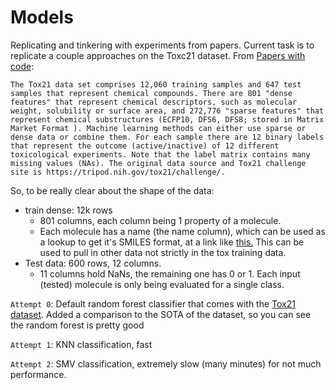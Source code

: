 # Models 

Replicating and tinkering with experiments from papers. Current task is to replicate a couple approaches on the Toxc21 dataset. From [Papers with code](https://paperswithcode.com/dataset/tox21-1): 

```
The Tox21 data set comprises 12,060 training samples and 647 test samples that represent chemical compounds. There are 801 "dense features" that represent chemical descriptors, such as molecular weight, solubility or surface area, and 272,776 "sparse features" that represent chemical substructures (ECFP10, DFS6, DFS8; stored in Matrix Market Format ). Machine learning methods can either use sparse or dense data or combine them. For each sample there are 12 binary labels that represent the outcome (active/inactive) of 12 different toxicological experiments. Note that the label matrix contains many missing values (NAs). The original data source and Tox21 challenge site is https://tripod.nih.gov/tox21/challenge/.
```

So, to be really clear about the shape of the data: 
- train dense: 12k rows
    - 801 columns, each column being 1 property of a molecule.
    - Each molecule has a name (the name column), which can be used as a lookup to get it's SMILES format, at a link like [this.](https://pubchem.ncbi.nlm.nih.gov/substance/170465670) This can be used to pull in other data not strictly in the tox training data. 
- Test data: 600 rows, 12 columns. 
    - 11 columns hold NaNs, the remaining one has 0 or 1. Each input (tested) molecule is only being evaluated for a single class.

`Attempt 0`: Default random forest classifier that comes with the [Tox21 dataset](http://bioinf.jku.at/research/DeepTox/tox21.html). Added a comparison to the SOTA of the dataset, so you can see the random forest is pretty good

`Attempt 1`: KNN classification, fast 

`Attempt 2`: SMV classification, extremely slow (many minutes) for not much performance. 